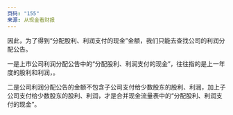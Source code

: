 ```yaml
---
页码: "155"
来源: 从现金看财报
---
```

因此，为了得到“分配股利、利润支付的现金”金额，我们只能去查找公司的利润分配公告。

一是上市公司利润分配公告中的“分配股利、利润支付的现金”，往往指的是上一年度的股利和利润，。

二是公司利润分配公告的金额不包含子公司支付给少数股东的股利、利润，加上子公司支付给少数股东的股利、利润，才是合并现金流量表中的“分配股利、利润支付的现金”。

